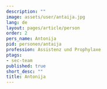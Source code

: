 ```yaml
---
description: ""
image: assets/user/antaija.jpg
lang: de
layout: pages/article/person
order: 2
pers_name: Antonija
pid: personen/antaija
profession: Assistenz und Prophylaxe
ptags:
- sec-team
published: true
short_desc: ""
title: Antonija
---
```



